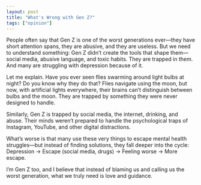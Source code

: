 ```yaml
---
layout: post
title: "What's Wrong with Gen Z?"
tags: ["opinion"]
---
```



People often say that Gen Z is one of the worst generations ever—they have short attention spans, they are abusive, and they are useless. But we need to understand something: Gen Z didn’t create the tools that shape them—social media, abusive language, and toxic habits. They are trapped in them. And many are struggling with depression because of it.

Let me explain. Have you ever seen flies swarming around light bulbs at night? Do you know why they do that? Flies navigate using the moon, but now, with artificial lights everywhere, their brains can’t distinguish between bulbs and the moon. They are trapped by something they were never designed to handle.

Similarly, Gen Z is trapped by social media, the internet, drinking, and abuse. Their minds weren’t prepared to handle the psychological traps of Instagram, YouTube, and other digital distractions.

What’s worse is that many use these very things to escape mental health struggles—but instead of finding solutions, they fall deeper into the cycle: Depression → Escape (social media, drugs) → Feeling worse → More escape.

I’m Gen Z too, and I believe that instead of blaming us and calling us the worst generation, what we truly need is love and guidance.

